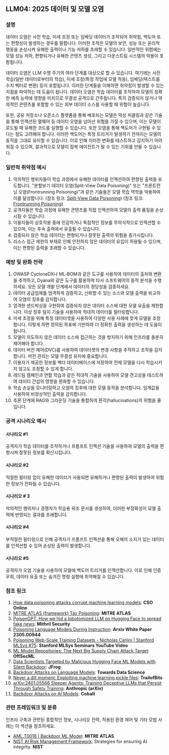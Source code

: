 ## LLM04: 2025 데이터 및 모델 오염

### 설명

데이터 오염은 사전 학습, 미세 조정 또는 임베딩 데이터가 조작되어 취약점, 백도어 또는 편향성이 발생하는 경우를 말합니다. 이러한 조작은 모델의 보안, 성능 또는 윤리적 행동을 손상시켜 유해한 출력이나 기능 저하를 초래할 수 있습니다. 일반적인 위험에는 모델 성능 저하, 편향되거나 유해한 콘텐츠 생성, 그리고 다운스트림 시스템의 악용이 포함됩니다.

데이터 오염은 LLM 수명 주기의 여러 단계를 대상으로 할 수 있습니다. 여기에는 사전 학습(일반 데이터로부터의 학습), 미세 조정(특정 작업에 모델 적응), 임베딩(텍스트를 수치 벡터로 변환) 등이 포함됩니다. 이러한 단계들을 이해하면 취약점이 발생할 수 있는 지점을 파악하는 데 도움이 됩니다. 데이터 오염은 학습 데이터를 조작하여 모델의 정확한 예측 능력에 영향을 미치므로 무결성 공격으로 간주됩니다. 특히 검증되지 않거나 악의적인 콘텐츠를 포함할 수 있는 외부 데이터 소스를 사용할 때 위험이 높습니다.

또한, 공유 저장소나 오픈소스 플랫폼을 통해 배포되는 모델은 악성 피클링과 같은 기술을 통해 인젝션된 멀웨어 등 데이터 오염을 넘어선 위험을 가질 수 있으며, 이는 모델이 로드될 때 유해한 코드를 실행할 수 있습니다. 또한 오염을 통해 백도어가 구현될 수 있다는 점도 고려해야 합니다. 이러한 백도어는 특정 트리거가 발생하기 전까지는 모델의 동작을 그대로 유지할 수 있습니다. 이로 인해 이러한 변화를 테스트하고 감지하기 어려워질 수 있으며, 결과적으로 모델이 잠복 에이전트가 될 수 있는 기회를 만들 수 있습니다.

### 일반적 취약점 예시

1. 악의적인 행위자들이 학습 과정에서 유해한 데이터를 인젝션하여 편향된 출력을 유도합니다. "분할보기 데이터 오염(Split-View Data Poisoning)" 또는 "프론트런닝 오염(Frontrunning Poisoning)"과 같은 기술들은 모델 학습 역학을 악용하여 이를 달성합니다.
  (참조 링크: [Split-View Data Poisoning](https://github.com/GangGreenTemperTatum/speaking/blob/main/dc604/hacker-summer-camp-23/Ads%20_%20Poisoning%20Web%20Training%20Datasets%20_%20Flow%20Diagram%20-%20Exploit%201%20Split-View%20Data%20Poisoning.jpeg))
  (참조 링크: [Frontrunning Poisoning](https://github.com/GangGreenTemperTatum/speaking/blob/main/dc604/hacker-summer-camp-23/Ads%20_%20Poisoning%20Web%20Training%20Datasets%20_%20Flow%20Diagram%20-%20Exploit%202%20Frontrunning%20Data%20Poisoning.jpeg))
2. 공격자들은 학습 과정에 유해한 콘텐츠를 직접 인젝션하여 모델의 출력 품질을 손상시킬 수 있습니다.
3. 이용자들이 상호작용 중에 민감하거나 독점적인 정보를 무의식적으로 인젝션할 수 있으며, 이는 후속 출력에서 유출될 수 있습니다.
4. 검증되지 않은 학습 데이터는 편향되거나 잘못된 출력의 위험을 증가시킵니다.
5. 리소스 접근 제한의 부재로 인해 안전하지 않은 데이터의 유입이 허용될 수 있으며, 이는 편향된 출력을 초래할 수 있습니다.

### 예방 및 완화 전략

1. OWASP CycloneDX나 ML-BOM과 같은 도구를 사용하여 데이터의 출처와 변환을 추적하고, Dyana와 같은 도구를 활용하여 타사 소프트웨어의 동적 분석을 수행하세요. 모든 모델 개발 단계에서 데이터의 정당성을 검증하세요.
2. 데이터 공급업체를 엄격하게 검증하고, 신뢰할 수 있는 소스와 모델 출력을 비교하여 오염의 징후를 감지합니다.
3. 엄격한 샌드박싱을 구현하여 검증되지 않은 데이터 소스에 대한 모델 유출을 제한합니다. 이상 징후 탐지 기술을 사용하여 적대적 데이터를 필터링합니다.
4. 미세 조정을 위해 특정 데이터셋을 사용하여 다양한 사용 사례에 맞게 모델을 조정합니다. 이렇게 하면 정의된 목표에 기반하여 더 정확한 출력을 생성하는 데 도움이 됩니다.
5. 모델이 의도하지 않은 데이터 소스에 접근하는 것을 방지하기 위해 인프라를 충분히 제어해야 합니다.
6. 데이터 버전 제어(DVC)를 사용하여 데이터셋의 변경 사항을 추적하고 조작을 감지합니다. 버전 관리는 모델 무결성 유지에 중요합니다.
7. 이용자가 제공한 정보를 벡터 데이터베이스에 저장하여 전체 모델을 다시 학습시키지 않고도 조정할 수 있게 합니다.
8. 레드팀 캠페인과 연합 학습과 같은 적대적 기술을 사용하여 모델 견고성을 테스트하여 데이터 간섭의 영향을 완화할 수 있습니다.
9. 학습 손실을 모니터링하고 오염의 징후에 대한 모델 동작을 분석합니다. 임계값을 사용하여 비정상적인 출력을 감지합니다.
10. 추론 단계에 RAG와 그라운딩 기술을 통합하여 환각(hallucinations)의 위험을 줄입니다.

### 공격 시나리오 예시

#### 시나리오 #1
  공격자가 학습 데이터를 조작하거나 프롬프트 인젝션 기술을 사용하여 모델의 출력을 편향시켜 잘못된 정보를 확산시킵니다.
#### 시나리오 #2
  적절한 필터링 없이 유해한 데이터가 사용되면 유해하거나 편향된 출력이 발생하여 위험한 정보가 전파될 수 있습니다.
#### 시나리오 # 3
  악의적인 행위자나 경쟁자가 학습용 위조 문서를 생성하여, 이러한 부정확성이 모델 출력에 반영되는 결과를 초래합니다.
#### 시나리오 #4
  부적절한 필터링으로 인해 공격자가 프롬프트 인젝션을 통해 오해의 소지가 있는 데이터를 인젝션할 수 있어 손상된 출력이 발생합니다.
#### 시나리오 #5
  공격자가 오염 기술을 사용하여 모델에 백도어 트리거를 인젝션합니다. 이로 인해 인증 우회, 데이터 유출 또는 숨겨진 명령 실행에 취약해질 수 있습니다.

### 참조 링크

1. [How data poisoning attacks corrupt machine learning models](https://www.csoonline.com/article/3613932/how-data-poisoning-attacks-corrupt-machine-learning-models.html): **CSO Online**
2. [MITRE ATLAS (framework) Tay Poisoning](https://atlas.mitre.org/studies/AML.CS0009/): **MITRE ATLAS**
3. [PoisonGPT: How we hid a lobotomized LLM on Hugging Face to spread fake news](https://blog.mithrilsecurity.io/poisongpt-how-we-hid-a-lobotomized-llm-on-hugging-face-to-spread-fake-news/): **Mithril Security**
4. [Poisoning Language Models During Instruction](https://arxiv.org/abs/2305.00944): **Arxiv White Paper 2305.00944**
5. [Poisoning Web-Scale Training Datasets - Nicholas Carlini | Stanford MLSys #75](https://www.youtube.com/watch?v=h9jf1ikcGyk): **Stanford MLSys Seminars YouTube Video**
6. [ML Model Repositories: The Next Big Supply Chain Attack Target](https://www.darkreading.com/cloud-security/ml-model-repositories-next-big-supply-chain-attack-target): **OffSecML**
7. [Data Scientists Targeted by Malicious Hugging Face ML Models with Silent Backdoor](https://jfrog.com/blog/data-scientists-targeted-by-malicious-hugging-face-ml-models-with-silent-backdoor/): **JFrog**
8. [Backdoor Attacks on Language Models](https://towardsdatascience.com/backdoor-attacks-on-language-models-can-we-trust-our-models-weights-73108f9dcb1f): **Towards Data Science**
9. [Never a dill moment: Exploiting machine learning pickle files](https://blog.trailofbits.com/2021/03/15/never-a-dill-moment-exploiting-machine-learning-pickle-files/): **TrailofBits**
10. [arXiv:2401.05566 Sleeper Agents: Training Deceptive LLMs that Persist Through Safety Training](https://www.anthropic.com/news/sleeper-agents-training-deceptive-llms-that-persist-through-safety-training): **Anthropic (arXiv)**
11. [Backdoor Attacks on AI Models](https://www.cobalt.io/blog/backdoor-attacks-on-ai-models): **Cobalt**

### 관련 프레임워크 및 분류

인프라 구축과 관련된 종합적인 정보, 시나리오 전략, 적용된 환경 제어 및 기타 모범 사례는 이 섹션을 참조하세요.

- [AML.T0018 | Backdoor ML Model](https://atlas.mitre.org/techniques/AML.T0018): **MITRE ATLAS**
- [NIST AI Risk Management Framework](https://www.nist.gov/itl/ai-risk-management-framework): Strategies for ensuring AI integrity. **NIST**